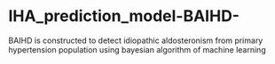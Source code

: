 # IHA_prediction_model-BAIHD-
BAIHD is constructed to detect idiopathic aldosteronism from primary hypertension population using bayesian algorithm of machine learning
